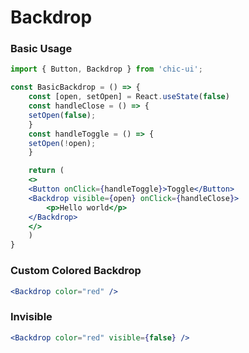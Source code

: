 # Backdrop

### Basic Usage

```jsx
import { Button, Backdrop } from 'chic-ui';

const BasicBackdrop = () => {
    const [open, setOpen] = React.useState(false)
    const handleClose = () => {
    setOpen(false);
    }
    const handleToggle = () => {
    setOpen(!open);
    }

    return (
    <>
    <Button onClick={handleToggle}>Toggle</Button>
    <Backdrop visible={open} onClick={handleClose}>
        <p>Hello world</p>
    </Backdrop>
    </>
    )
}
```

### Custom Colored Backdrop

```jsx
<Backdrop color="red" />
```

### Invisible

```jsx
<Backdrop color="red" visible={false} />
```


